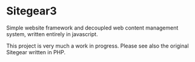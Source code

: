 Sitegear3
=========

Simple website framework and decoupled web content management system, written entirely in javascript.

This project is very much a work in progress.  Please see also the original Sitegear written in PHP.

